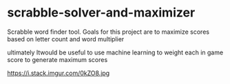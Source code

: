 # scrabble-solver-and-maximizer
Scrabble word finder tool.
Goals for this project are to maximize scores based on letter count and word multiplier

ultimately Itwould be useful to use machine learning to weight each in game score to generate maximum scores 

https://i.stack.imgur.com/0kZO8.jpg
